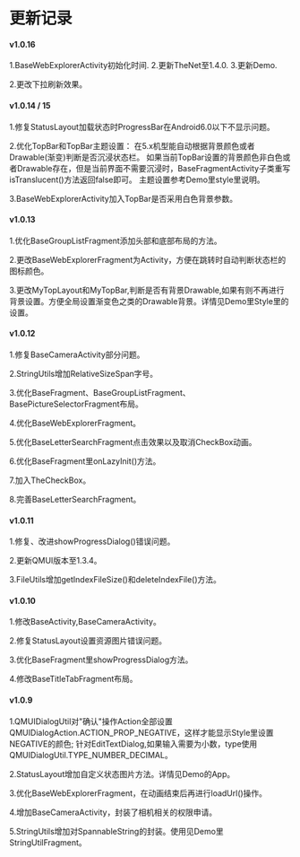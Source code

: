 # 更新记录

#### v1.0.16

1.BaseWebExplorerActivity初始化时间.
2.更新TheNet至1.4.0.
3.更新Demo.

2.更改下拉刷新效果。

#### v1.0.14 / 15

1.修复StatusLayout加载状态时ProgressBar在Android6.0以下不显示问题。

2.优化TopBar和TopBar主题设置：
  在5.x机型能自动根据背景颜色或者Drawable(渐变)判断是否沉浸状态栏。
  如果当前TopBar设置的背景颜色非白色或者Drawable存在，但是当前界面不需要沉浸时，BaseFragmentActivity子类重写isTranslucent()方法返回false即可。
  主题设置参考Demo里style里说明。

3.BaseWebExplorerActivity加入TopBar是否采用白色背景参数。

#### v1.0.13

1.优化BaseGroupListFragment添加头部和底部布局的方法。

2.更改BaseWebExplorerFragment为Activity，方便在跳转时自动判断状态栏的图标颜色。

3.更改MyTopLayout和MyTopBar,判断是否有背景Drawable,如果有则不再进行背景设置。方便全局设置渐变色之类的Drawable背景。详情见Demo里Style里的设置。

#### v1.0.12

1.修复BaseCameraActivity部分问题。

2.StringUtils增加RelativeSizeSpan字号。

3.优化BaseFragment、BaseGroupListFragment、BasePictureSelectorFragment布局。

4.优化BaseWebExplorerFragment。

5.优化BaseLetterSearchFragment点击效果以及取消CheckBox动画。

6.优化BaseFragment里onLazyInit()方法。

7.加入TheCheckBox。

8.完善BaseLetterSearchFragment。

#### v1.0.11

1.修复、改进showProgressDialog()错误问题。

2.更新QMUI版本至1.3.4。

3.FileUtils增加getIndexFileSize()和deleteIndexFile()方法。

#### v1.0.10
1.修改BaseActivity,BaseCameraActivity。

2.修复StatusLayout设置资源图片错误问题。

3.优化BaseFragment里showProgressDialog方法。

4.修改BaseTitleTabFragment布局。

#### v1.0.9

1.QMUIDialogUtil对"确认"操作Action全部设置QMUIDialogAction.ACTION_PROP_NEGATIVE，这样才能显示Style里设置NEGATIVE的颜色;
  针对EditTextDialog,如果输入需要为小数，type使用QMUIDialogUtil.TYPE_NUMBER_DECIMAL。

2.StatusLayout增加自定义状态图片方法。详情见Demo的App。

3.优化BaseWebExplorerFragment，在动画结束后再进行loadUrl()操作。

4.增加BaseCameraActivity，封装了相机相关的权限申请。

5.StringUtils增加对SpannableString的封装。使用见Demo里StringUtilFragment。